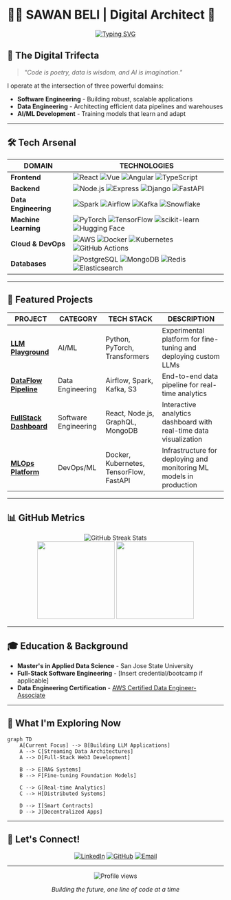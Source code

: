 # 👨‍💻 SAWAN BELI | Digital Architect 🚀

<div align="center">
  
[![Typing SVG](https://readme-typing-svg.herokuapp.com?font=Fira+Code&weight=700&size=25&pause=1000&color=39FF14&center=true&vCenter=true&random=false&width=600&lines=Full-Stack+Software+Engineer;Data+Engineer;AI/ML+Developer;Creating+the+Future)](https://git.io/typing-svg)

</div>

## 🧠 The Digital Trifecta

> *"Code is poetry, data is wisdom, and AI is imagination."*

I operate at the intersection of three powerful domains:
- **Software Engineering** - Building robust, scalable applications
- **Data Engineering** - Architecting efficient data pipelines and warehouses
- **AI/ML Development** - Training models that learn and adapt

---

## 🛠️ Tech Arsenal

<div align="center">

| **DOMAIN** | **TECHNOLOGIES** |
|------------|-----------------|
| **Frontend** | ![React](https://img.shields.io/badge/-React-61DAFB?style=flat-square&logo=react&logoColor=black) ![Vue](https://img.shields.io/badge/-Vue-4FC08D?style=flat-square&logo=vue.js&logoColor=white) ![Angular](https://img.shields.io/badge/-Angular-DD0031?style=flat-square&logo=angular&logoColor=white) ![TypeScript](https://img.shields.io/badge/-TypeScript-3178C6?style=flat-square&logo=typescript&logoColor=white) |
| **Backend** | ![Node.js](https://img.shields.io/badge/-Node.js-339933?style=flat-square&logo=node.js&logoColor=white) ![Express](https://img.shields.io/badge/-Express-000000?style=flat-square&logo=express&logoColor=white) ![Django](https://img.shields.io/badge/-Django-092E20?style=flat-square&logo=django&logoColor=white) ![FastAPI](https://img.shields.io/badge/-FastAPI-009688?style=flat-square&logo=fastapi&logoColor=white) |
| **Data Engineering** | ![Spark](https://img.shields.io/badge/-Spark-E25A1C?style=flat-square&logo=apache-spark&logoColor=white) ![Airflow](https://img.shields.io/badge/-Airflow-017CEE?style=flat-square&logo=apache-airflow&logoColor=white) ![Kafka](https://img.shields.io/badge/-Kafka-231F20?style=flat-square&logo=apache-kafka&logoColor=white) ![Snowflake](https://img.shields.io/badge/-Snowflake-29B5E8?style=flat-square&logo=snowflake&logoColor=white) |
| **Machine Learning** | ![PyTorch](https://img.shields.io/badge/-PyTorch-EE4C2C?style=flat-square&logo=pytorch&logoColor=white) ![TensorFlow](https://img.shields.io/badge/-TensorFlow-FF6F00?style=flat-square&logo=tensorflow&logoColor=white) ![scikit-learn](https://img.shields.io/badge/-scikit--learn-F7931E?style=flat-square&logo=scikit-learn&logoColor=white) ![Hugging Face](https://img.shields.io/badge/-Hugging%20Face-FFD21E?style=flat-square&logo=huggingface&logoColor=black) |
| **Cloud & DevOps** | ![AWS](https://img.shields.io/badge/-AWS-232F3E?style=flat-square&logo=amazon-aws&logoColor=white) ![Docker](https://img.shields.io/badge/-Docker-2496ED?style=flat-square&logo=docker&logoColor=white) ![Kubernetes](https://img.shields.io/badge/-Kubernetes-326CE5?style=flat-square&logo=kubernetes&logoColor=white) ![GitHub Actions](https://img.shields.io/badge/-GitHub%20Actions-2088FF?style=flat-square&logo=github-actions&logoColor=white) |
| **Databases** | ![PostgreSQL](https://img.shields.io/badge/-PostgreSQL-336791?style=flat-square&logo=postgresql&logoColor=white) ![MongoDB](https://img.shields.io/badge/-MongoDB-47A248?style=flat-square&logo=mongodb&logoColor=white) ![Redis](https://img.shields.io/badge/-Redis-DC382D?style=flat-square&logo=redis&logoColor=white) ![Elasticsearch](https://img.shields.io/badge/-Elasticsearch-005571?style=flat-square&logo=elasticsearch&logoColor=white) |

</div>

---

## 🌟 Featured Projects

<div align="center">

| **PROJECT** | **CATEGORY** | **TECH STACK** | **DESCRIPTION** |
|------------|--------------|----------------|-----------------|
| [**LLM Playground**](https://github.com/Saavnbeli/llm-playground) | AI/ML | Python, PyTorch, Transformers | Experimental platform for fine-tuning and deploying custom LLMs |
| [**DataFlow Pipeline**](https://github.com/Saavnbeli/dataflow-pipeline) | Data Engineering | Airflow, Spark, Kafka, S3 | End-to-end data pipeline for real-time analytics |
| [**FullStack Dashboard**](https://github.com/Saavnbeli/fullstack-dashboard) | Software Engineering | React, Node.js, GraphQL, MongoDB | Interactive analytics dashboard with real-time data visualization |
| [**MLOps Platform**](https://github.com/Saavnbeli/mlops-platform) | DevOps/ML | Docker, Kubernetes, TensorFlow, FastAPI | Infrastructure for deploying and monitoring ML models in production |

</div>

---

## 📊 GitHub Metrics

<div align="center">
  <img src="https://github-readme-streak-stats.herokuapp.com/?user=Saavnbeli&theme=radical" alt="GitHub Streak Stats" />
</div>

<div align="center">
  <img height="180em" src="https://github-readme-stats.vercel.app/api?username=Saavnbeli&show_icons=true&theme=radical&include_all_commits=true&count_private=true" />
  <img height="180em" src="https://github-readme-stats.vercel.app/api/top-langs/?username=Saavnbeli&layout=compact&theme=radical" />
</div>

---

## 🎓 Education & Background

- **Master's in Applied Data Science** - San Jose State University
- **Full-Stack Software Engineering** - [Insert credential/bootcamp if applicable]
- **Data Engineering Certification** - [AWS Certified Data Engineer- Associate](https://www.credly.com/badges/2a83a51a-1d8f-4f17-9abc-b586f4646b6f)

---

## 🔮 What I'm Exploring Now

```mermaid
graph TD
    A[Current Focus] --> B[Building LLM Applications]
    A --> C[Streaming Data Architectures]
    A --> D[Full-Stack Web3 Development]
    
    B --> E[RAG Systems]
    B --> F[Fine-tuning Foundation Models]
    
    C --> G[Real-time Analytics]
    C --> H[Distributed Systems]
    
    D --> I[Smart Contracts]
    D --> J[Decentralized Apps]
```

---

## 🤝 Let's Connect!

<div align="center">
  
[![LinkedIn](https://img.shields.io/badge/LinkedIn-0077B5?style=for-the-badge&logo=linkedin&logoColor=white)](https://www.linkedin.com/in/saavns/)
[![GitHub](https://img.shields.io/badge/GitHub-100000?style=for-the-badge&logo=github&logoColor=white)](https://github.com/Saavnbeli)
[![Email](https://img.shields.io/badge/Email-D14836?style=for-the-badge&logo=gmail&logoColor=white)](mailto:saavnsd@gmail.com)

</div>

---

<div align="center">
  <img src="https://komarev.com/ghpvc/?username=Saavnbeli&style=flat-square&color=blueviolet" alt="Profile views" />
</div>

<div align="center">
  
*Building the future, one line of code at a time*

</div>
